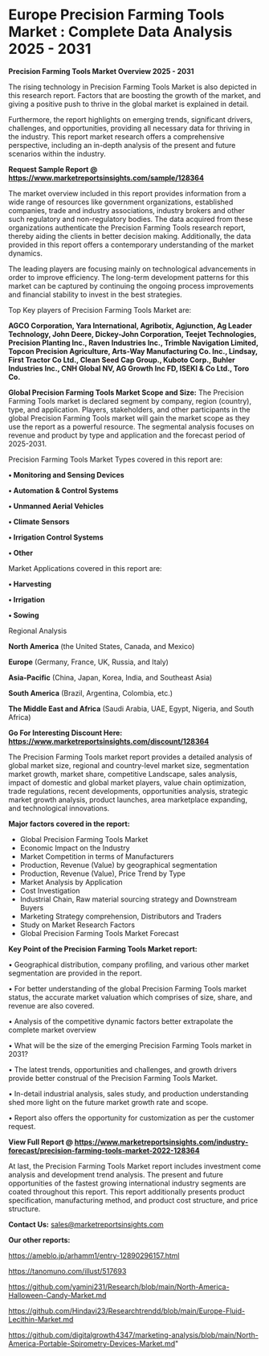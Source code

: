 # Europe Precision Farming Tools Market : Complete Data Analysis 2025 - 2031

<Strong> Precision Farming Tools Market Overview 2025 - 2031</strong>

The rising technology in Precision Farming Tools Market is also depicted in this research report. Factors that are boosting the growth of the market, and giving a positive push to thrive in the global market is explained in detail.

Furthermore, the report highlights on emerging trends, significant drivers, challenges, and opportunities, providing all necessary data for thriving in the industry. This report market research offers a comprehensive perspective, including an in-depth analysis of the present and future scenarios within the industry.

<strong>Request Sample Report @ <a href=https://www.marketreportsinsights.com/sample/128364>https://www.marketreportsinsights.com/sample/128364</a></strong>

The market overview included in this report provides information from a wide range of resources like government organizations, established companies, trade and industry associations, industry brokers and other such regulatory and non-regulatory bodies. The data acquired from these organizations authenticate the Precision Farming Tools research report, thereby aiding the clients in better decision making. Additionally, the data provided in this report offers a contemporary understanding of the market dynamics.

The leading players are focusing mainly on technological advancements in order to improve efficiency. The long-term development patterns for this market can be captured by continuing the ongoing process improvements and financial stability to invest in the best strategies.

Top Key players of Precision Farming Tools Market are:

<strong>AGCO Corporation, Yara International, Agribotix, Agjunction, Ag Leader Technology, John Deere, Dickey-John Corporation, Teejet Technologies, Precision Planting Inc., Raven Industries Inc., Trimble Navigation Limited, Topcon Precision Agriculture, Arts-Way Manufacturing Co. Inc., Lindsay, First Tractor Co Ltd., Clean Seed Cap Group., Kuboto Corp., Buhler Industries Inc., CNH Global NV, AG Growth Inc FD, ISEKI & Co Ltd., Toro Co.</strong>

<strong><b>Global Precision Farming Tools Market Scope and Size:</b></strong>
The Precision Farming Tools market is declared segment by company, region (country), type, and application. Players, stakeholders, and other participants in the global Precision Farming Tools market will gain the market scope as they use the report as a powerful resource. The segmental analysis focuses on revenue and product by type and application and the forecast period of 2025-2031.

Precision Farming Tools Market Types covered in this report are:

<strong>• Monitoring and Sensing Devices

• Automation & Control Systems

• Unmanned Aerial Vehicles

• Climate Sensors

• Irrigation Control Systems

• Other</strong>

Market Applications covered in this report are:

<strong>• Harvesting

• Irrigation

• Sowing</strong> 

Regional Analysis

<strong>North America</strong> (the United States, Canada, and Mexico)

<strong>Europe</strong> (Germany, France, UK, Russia, and Italy)

<strong>Asia-Pacific</strong> (China, Japan, Korea, India, and Southeast Asia)

<strong>South America</strong> (Brazil, Argentina, Colombia, etc.)

<strong>The Middle East and Africa</strong> (Saudi Arabia, UAE, Egypt, Nigeria, and South Africa)

<strong>Go For Interesting Discount Here: <a href=https://www.marketreportsinsights.com/discount/128364>https://www.marketreportsinsights.com/discount/128364</a></strong>

The Precision Farming Tools market report provides a detailed analysis of global market size, regional and country-level market size, segmentation market growth, market share, competitive Landscape, sales analysis, impact of domestic and global market players, value chain optimization, trade regulations, recent developments, opportunities analysis, strategic market growth analysis, product launches, area marketplace expanding, and technological innovations.

<strong><b>Major factors covered in the report:</b></strong>
<ul>
  <li>Global Precision Farming Tools Market </li>
  <li>Economic Impact on the Industry</li>
  <li>Market Competition in terms of Manufacturers</li>
  <li>Production, Revenue (Value) by geographical segmentation</li>
  <li>Production, Revenue (Value), Price Trend by Type</li>
  <li>Market Analysis by Application</li>
  <li>Cost Investigation</li>
  <li>Industrial Chain, Raw material sourcing strategy and Downstream Buyers</li>
  <li>Marketing Strategy comprehension, Distributors and Traders</li>
  <li>Study on Market Research Factors</li>
  <li>Global Precision Farming Tools Market Forecast</li>
</ul>

<strong><b>Key Point of the Precision Farming Tools Market report:</b></strong>

• Geographical distribution, company profiling, and various other market segmentation are provided in the report.

• For better understanding of the global Precision Farming Tools market status, the accurate market valuation which comprises of size, share, and revenue are also covered.

• Analysis of the competitive dynamic factors better extrapolate the complete market overview

• What will be the size of the emerging Precision Farming Tools market in 2031?

• The latest trends, opportunities and challenges, and growth drivers provide better construal of the Precision Farming Tools Market.

• In-detail industrial analysis, sales study, and production understanding shed more light on the future market growth rate and scope.

• Report also offers the opportunity for customization as per the customer request.

<strong><b>View Full Report @ <a href=https://www.marketreportsinsights.com/industry-forecast/precision-farming-tools-market-2022-128364>https://www.marketreportsinsights.com/industry-forecast/precision-farming-tools-market-2022-128364</a></b></strong>


At last, the Precision Farming Tools Market report includes investment come analysis and development trend analysis. The present and future opportunities of the fastest growing international industry segments are coated throughout this report. This report additionally presents product specification, manufacturing method, and product cost structure, and price structure.

<strong>Contact Us:</strong>
sales@marketreportsinsights.com

<strong>Our other reports:</strong>

<a href=https://ameblo.jp/arhamm1/entry-12890296157.html>https://ameblo.jp/arhamm1/entry-12890296157.html</a>

<a href=https://tanomuno.com/illust/517693>https://tanomuno.com/illust/517693</a>

<a href=https://github.com/yamini231/Research/blob/main/North-America-Halloween-Candy-Market.md>https://github.com/yamini231/Research/blob/main/North-America-Halloween-Candy-Market.md</a>

<a href=https://github.com/Hindavi23/Researchtrendd/blob/main/Europe-Fluid-Lecithin-Market.md>https://github.com/Hindavi23/Researchtrendd/blob/main/Europe-Fluid-Lecithin-Market.md</a>

<a href=https://github.com/digitalgrowth4347/marketing-analysis/blob/main/North-America-Portable-Spirometry-Devices-Market.md>https://github.com/digitalgrowth4347/marketing-analysis/blob/main/North-America-Portable-Spirometry-Devices-Market.md</a>"
